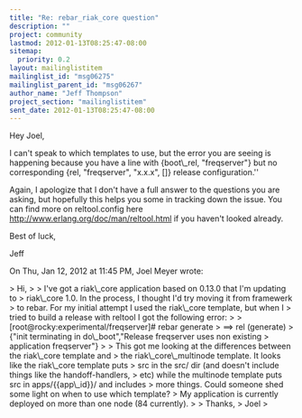 ```yaml
---
title: "Re: rebar_riak_core question"
description: ""
project: community
lastmod: 2012-01-13T08:25:47-08:00
sitemap:
  priority: 0.2
layout: mailinglistitem
mailinglist_id: "msg06275"
mailinglist_parent_id: "msg06267"
author_name: "Jeff Thompson"
project_section: "mailinglistitem"
sent_date: 2012-01-13T08:25:47-08:00
---
```



Hey Joel,

I can't speak to which templates to use, but the error you are seeing is
happening because you have a line with {boot\\_rel, "freqserver"} but no
corresponding {rel, "freqserver", "x.x.x", []} release configuration.''

Again, I apologize that I don't have a full answer to the questions you are
asking, but hopefully this helps you some in tracking down the issue. You
can find more on reltool.config here
http://www.erlang.org/doc/man/reltool.html if you haven't looked already.

Best of luck,

Jeff

On Thu, Jan 12, 2012 at 11:45 PM, Joel Meyer  wrote:

&gt; Hi,
&gt;
&gt; I've got a riak\\_core application based on 0.13.0 that I'm updating to
&gt; riak\\_core 1.0. In the process, I thought I'd try moving it from framewerk
&gt; to rebar. For my initial attempt I used the riak\\_core template, but when I
&gt; tried to build a release with reltool I got the following error:
&gt;
&gt; [root@rocky:experimental/freqserver]# rebar generate
&gt; ==&gt; rel (generate)
&gt; {"init terminating in do\\_boot","Release freqserver uses non existing
&gt; application freqserver"}
&gt;
&gt; This got me looking at the differences between the riak\\_core template and
&gt; the riak\\_core\\_multinode template. It looks like the riak\\_core template puts
&gt; src in the src/ dir (and doesn't include things like the handoff-handlers,
&gt; etc) while the multinode template puts src in apps/{{app\\_id}}/ and includes
&gt; more things. Could someone shed some light on when to use which template?
&gt; My application is currently deployed on more than one node (84 currently).
&gt;
&gt; Thanks,
&gt; Joel
&gt;

